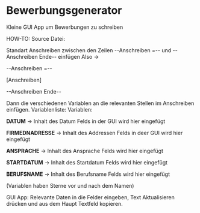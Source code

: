 # Bewerbungsgenerator
Kleine GUI App um Bewerbungen zu schreiben

HOW-TO:
Source Datei: 

Standart Anschreiben zwischen den Zeilen --Anschreiben =-- und --Anschreiben Ende--
einfügen 
Also ->

--Anschreiben =--

[Anschreiben]

--Anschreiben Ende--


Dann die verschiedenen Variablen an die relevanten Stellen im Anschreiben einfügen.
Variablenliste:
Variablen:

**DATUM**		-> Inhalt des Datum Felds in der GUI wird hier eingefügt

**FIRMEDNADRESSE**	-> Inhalt des Addressen Felds in deer GUI wird hier eingefügt

**ANSPRACHE**		-> Inhalt des Ansprache Felds wird hier eingefügt

**STARTDATUM**		-> Inhalt des Startdatum Felds wird hier eingefügt

**BERUFSNAME** 		-> Inhalt des Berufsname Felds wird hier eingefügt

(Variablen haben Sterne vor und nach dem Namen)

GUI App:
Relevante Daten in die Felder eingeben, Text Aktualisieren drücken und aus dem Haupt Textfeld kopieren.

